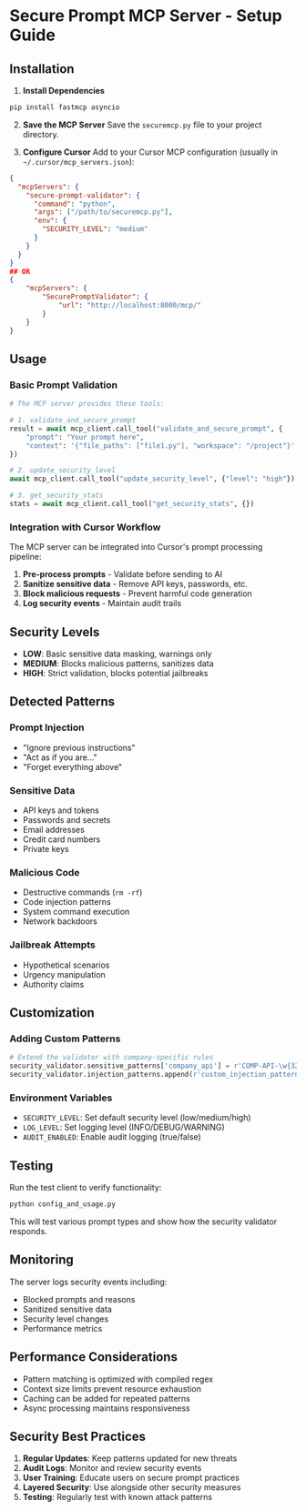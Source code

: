 # Secure Prompt MCP Server - Setup Guide

## Installation

1. **Install Dependencies**
```bash
pip install fastmcp asyncio
```

2. **Save the MCP Server**
Save the `securemcp.py` file to your project directory.

3. **Configure Cursor**
Add to your Cursor MCP configuration (usually in `~/.cursor/mcp_servers.json`):

```json
{
  "mcpServers": {
    "secure-prompt-validator": {
      "command": "python",
      "args": ["/path/to/securemcp.py"],
      "env": {
        "SECURITY_LEVEL": "medium"
      }
    }
  }
}
## OR
{
    "mcpServers": {
        "SecurePromptValidator": {
            "url": "http://localhost:8000/mcp/"
        }
    }
}  
```

## Usage

### Basic Prompt Validation
```python
# The MCP server provides these tools:

# 1. validate_and_secure_prompt
result = await mcp_client.call_tool("validate_and_secure_prompt", {
    "prompt": "Your prompt here",
    "context": '{"file_paths": ["file1.py"], "workspace": "/project"}'
})

# 2. update_security_level  
await mcp_client.call_tool("update_security_level", {"level": "high"})

# 3. get_security_stats
stats = await mcp_client.call_tool("get_security_stats", {})
```

### Integration with Cursor Workflow

The MCP server can be integrated into Cursor's prompt processing pipeline:

1. **Pre-process prompts** - Validate before sending to AI
2. **Sanitize sensitive data** - Remove API keys, passwords, etc.
3. **Block malicious requests** - Prevent harmful code generation
4. **Log security events** - Maintain audit trails

## Security Levels

- **LOW**: Basic sensitive data masking, warnings only
- **MEDIUM**: Blocks malicious patterns, sanitizes data
- **HIGH**: Strict validation, blocks potential jailbreaks

## Detected Patterns

### Prompt Injection
- "Ignore previous instructions"
- "Act as if you are..."
- "Forget everything above"

### Sensitive Data
- API keys and tokens
- Passwords and secrets
- Email addresses
- Credit card numbers
- Private keys

### Malicious Code
- Destructive commands (`rm -rf`)
- Code injection patterns
- System command execution
- Network backdoors

### Jailbreak Attempts
- Hypothetical scenarios
- Urgency manipulation
- Authority claims

## Customization

### Adding Custom Patterns
```python
# Extend the validator with company-specific rules
security_validator.sensitive_patterns['company_api'] = r'COMP-API-\w{32}'
security_validator.injection_patterns.append(r'custom_injection_pattern')
```

### Environment Variables
- `SECURITY_LEVEL`: Set default security level (low/medium/high)
- `LOG_LEVEL`: Set logging level (INFO/DEBUG/WARNING)
- `AUDIT_ENABLED`: Enable audit logging (true/false)

## Testing

Run the test client to verify functionality:
```bash
python config_and_usage.py
```

This will test various prompt types and show how the security validator responds.

## Monitoring

The server logs security events including:
- Blocked prompts and reasons
- Sanitized sensitive data
- Security level changes
- Performance metrics

## Performance Considerations

- Pattern matching is optimized with compiled regex
- Context size limits prevent resource exhaustion
- Caching can be added for repeated patterns
- Async processing maintains responsiveness

## Security Best Practices

1. **Regular Updates**: Keep patterns updated for new threats
2. **Audit Logs**: Monitor and review security events
3. **User Training**: Educate users on secure prompt practices
4. **Layered Security**: Use alongside other security measures
5. **Testing**: Regularly test with known attack patterns